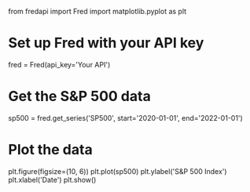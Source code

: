 from fredapi import Fred 
import matplotlib.pyplot as plt 

# Set up Fred with your API key
fred = Fred(api_key='Your API') 

# Get the S&P 500 data
sp500 = fred.get_series('SP500', start='2020-01-01', end='2022-01-01') 

# Plot the data
plt.figure(figsize=(10, 6)) 
plt.plot(sp500) 
plt.ylabel('S&P 500 Index') 
plt.xlabel('Date') 
plt.show() 


